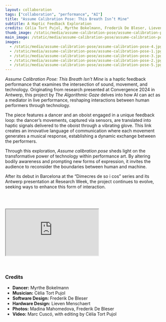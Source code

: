 ```yaml
---
layout: collaboration
tags: ["collaboration", "performance", "AI"]
title: "Assume Calibration Pose: This Breath Isn’t Mine"
subtitle: A Haptic Feedback Exploration
credits: Cèlia Tort Pujol, Myrthe Bokelmann, Frederik De Bleser, Lieven Menschaert
thumb_image: /static/media/assume-calibration-pose/assume-calibration-pose-thumb.jpg
main_image: /static/media/assume-calibration-pose/assume-calibration-pose-cover.jpg
images:
  - /static/media/assume-calibration-pose/assume-calibration-pose-4.jpg
  - /static/media/assume-calibration-pose/assume-calibration-pose-1.jpg
  - /static/media/assume-calibration-pose/assume-calibration-pose-3.jpg
  - /static/media/assume-calibration-pose/assume-calibration-pose-2.jpg
  - /static/media/assume-calibration-pose/assume-calibration-pose-5.jpg
---
```


_Assume Calibration Pose: This Breath Isn’t Mine_ is a haptic feedback performance that examines the intersection of sound, movement, and technology. Originating from research presented at Convergence 2024 in Antwerp, this project by _The Algorithmic Gaze_ delves into how AI can act as a mediator in live performance, reshaping interactions between human performers through technology.

The piece features a dancer and an oboist engaged in a unique feedback loop: the dancer’s movements, captured via sensors, are translated into haptic signals delivered to the oboist through a vibrating glove. This link creates an innovative language of communication where each movement generates a musical response, establishing a dynamic exchange between the performers.

Through this exploration, _Assume calibration pose_ sheds light on the transformative power of technology within performance art. By altering bodily awareness and prompting new forms of expression, it invites the audience to reconsider the boundaries between human and machine.

After its debut in Barcelona at the “Dimecres de so i cos” series and its Antwerp presentation at Research Week, the project continues to evolve, seeking ways to enhance this form of interaction.

<br><br>

<div class="embed-responsive embed-responsive-16by9">
  <iframe class="embed-responsive-item" src="https://www.youtube.com/embed/3oEkjTKDfmU"></iframe>
</div>
<br><br>

### Credits

- **Dancer:** Myrthe Bokelmann
- **Musician:** Cèlia Tort Pujol
- **Software Design:** Frederik De Bleser
- **Hardware Design:** Lieven Menschaert
- **Photos:** Madina Mahomedova, Frederik De Bleser
- **Video:** Marc Cuscó, with editing by Cèlia Tort Pujol

